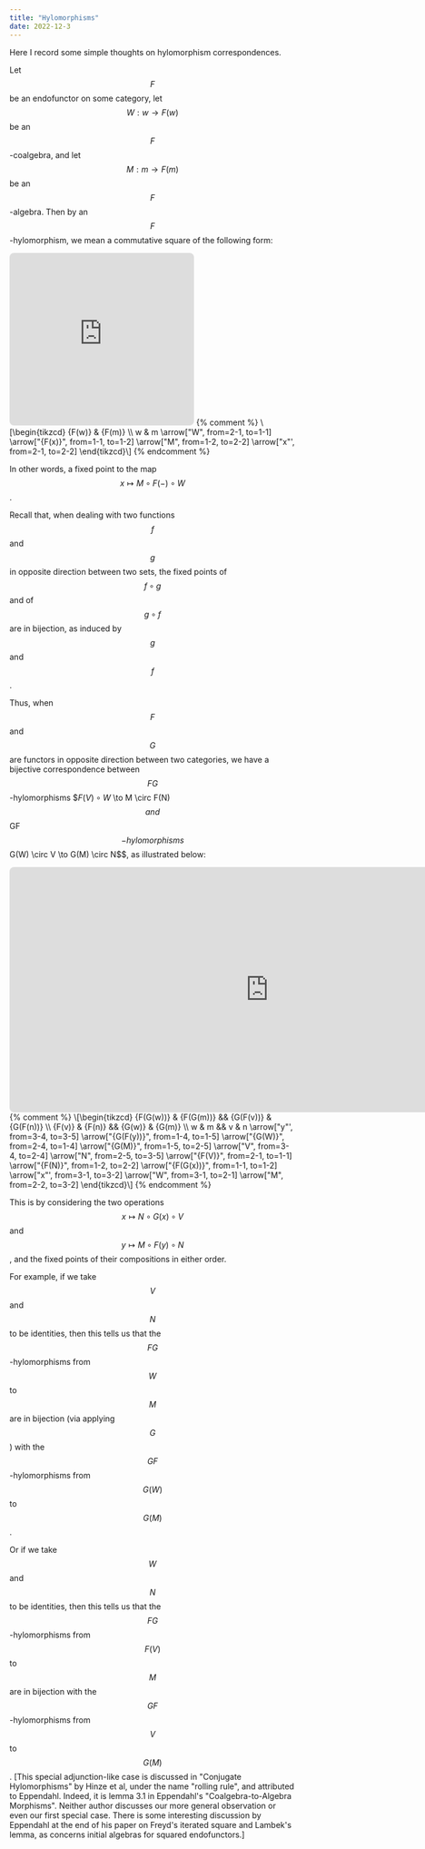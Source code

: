 ```yaml
---
title: "Hylomorphisms"
date: 2022-12-3
---
```

Here I record some simple thoughts on hylomorphism correspondences.

Let $$F$$ be an endofunctor on some category, let $$W : w \to F(w)$$ be an $$F$$-coalgebra, and let $$M : m \to F(m)$$ be an $$F$$-algebra. Then by an $$F$$-hylomorphism, we mean a commutative square of the following form:

<iframe class="quiver-embed" src="https://q.uiver.app/?q=WzAsNCxbMCwxLCJ3Il0sWzAsMCwiRih3KSJdLFsxLDAsIkYobSkiXSxbMSwxLCJtIl0sWzAsMSwiVyJdLFsxLDIsIkYoeCkiXSxbMiwzLCJNIl0sWzAsMywieCIsMl1d&embed" width="325" height="304" style="border-radius: 8px; border: none;"></iframe>
{% comment %}
\[\begin{tikzcd}
    {F(w)} & {F(m)} \\
    w & m
    \arrow["W", from=2-1, to=1-1]
    \arrow["{F(x)}", from=1-1, to=1-2]
    \arrow["M", from=1-2, to=2-2]
    \arrow["x"', from=2-1, to=2-2]
\end{tikzcd}\]
{% endcomment %}

In other words, a fixed point to the map $$x \mapsto M \circ F(-) \circ W$$.

Recall that, when dealing with two functions $$f$$ and $$g$$ in opposite direction between two sets, the fixed points of $$f \circ g$$ and of $$g \circ f$$ are in bijection, as induced by $$g$$ and $$f$$.

Thus, when $$F$$ and $$G$$ are functors in opposite direction between two categories, we have a bijective correspondence between $$FG$$-hylomorphisms $$F(V) \circ W$ \to M \circ F(N)$$ and $$GF$$-hylomorphisms $$G(W) \circ V \to G(M) \circ N$$, as illustrated below:

<iframe class="quiver-embed" src="https://q.uiver.app/?q=WzAsMTIsWzMsMiwidiJdLFs0LDIsIm4iXSxbMywwLCJHKEYodikpIl0sWzQsMCwiRyhGKG4pKSJdLFszLDEsIkcodykiXSxbNCwxLCJHKG0pIl0sWzAsMSwiRih2KSJdLFswLDAsIkYoRyh3KSkiXSxbMSwwLCJGKEcobSkpIl0sWzEsMSwiRihuKSJdLFswLDIsInciXSxbMSwyLCJtIl0sWzAsMSwieSIsMl0sWzIsMywiRyhGKHkpKSJdLFs0LDIsIkcoVykiXSxbMyw1LCJHKE0pIl0sWzAsNCwiViJdLFs1LDEsIk4iXSxbNiw3LCJGKFYpIl0sWzgsOSwiRihOKSJdLFs3LDgsIkYoRyh4KSkiXSxbMTAsMTEsIngiLDJdLFsxMCw2LCJXIl0sWzksMTEsIk0iXV0=&embed" width="912" height="432" style="border-radius: 8px; border: none;"></iframe>
{% comment %}
\[\begin{tikzcd}
    {F(G(w))} & {F(G(m))} && {G(F(v))} & {G(F(n))} \\
    {F(v)} & {F(n)} && {G(w)} & {G(m)} \\
    w & m && v & n
    \arrow["y"', from=3-4, to=3-5]
    \arrow["{G(F(y))}", from=1-4, to=1-5]
    \arrow["{G(W)}", from=2-4, to=1-4]
    \arrow["{G(M)}", from=1-5, to=2-5]
    \arrow["V", from=3-4, to=2-4]
    \arrow["N", from=2-5, to=3-5]
    \arrow["{F(V)}", from=2-1, to=1-1]
    \arrow["{F(N)}", from=1-2, to=2-2]
    \arrow["{F(G(x))}", from=1-1, to=1-2]
    \arrow["x"', from=3-1, to=3-2]
    \arrow["W", from=3-1, to=2-1]
    \arrow["M", from=2-2, to=3-2]
\end{tikzcd}\]
{% endcomment %}

This is by considering the two operations $$x \mapsto N \circ G(x) \circ V$$ and $$y \mapsto M \circ F(y) \circ N$$, and the fixed points of their compositions in either order.

For example, if we take $$V$$ and $$N$$ to be identities, then this tells us that the $$FG$$-hylomorphisms from $$W$$ to $$M$$ are in bijection (via applying $$G$$) with the $$GF$$-hylomorphisms from $$G(W)$$ to $$G(M)$$.

Or if we take $$W$$ and $$N$$ to be identities, then this tells us that the $$FG$$-hylomorphisms from $$F(V)$$ to $$M$$ are in bijection with the $$GF$$-hylomorphisms from $$V$$ to $$G(M)$$. \[This special adjunction-like case is discussed in "Conjugate Hylomorphisms" by Hinze et al, under the name "rolling rule", and attributed to Eppendahl. Indeed, it is lemma 3.1 in Eppendahl's "Coalgebra-to-Algebra Morphisms". Neither author discusses our more general observation or even our first special case. There is some interesting discussion by Eppendahl at the end of his paper on Freyd's iterated square and Lambek's lemma, as concerns initial algebras for squared endofunctors.\]